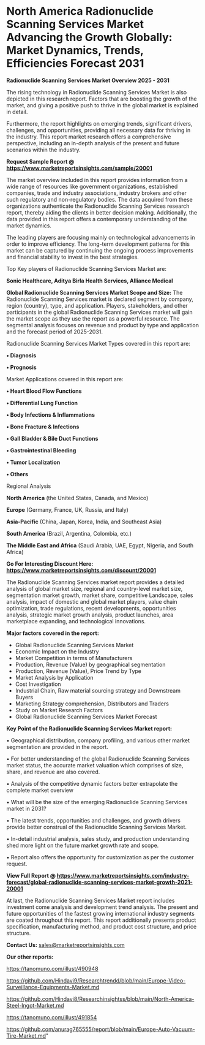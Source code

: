 # North America Radionuclide Scanning Services Market Advancing the Growth Globally: Market Dynamics, Trends, Efficiencies Forecast 2031

<Strong> Radionuclide Scanning Services Market Overview 2025 - 2031</strong>

The rising technology in Radionuclide Scanning Services Market is also depicted in this research report. Factors that are boosting the growth of the market, and giving a positive push to thrive in the global market is explained in detail.

Furthermore, the report highlights on emerging trends, significant drivers, challenges, and opportunities, providing all necessary data for thriving in the industry. This report market research offers a comprehensive perspective, including an in-depth analysis of the present and future scenarios within the industry.

<strong>Request Sample Report @ <a href=https://www.marketreportsinsights.com/sample/20001>https://www.marketreportsinsights.com/sample/20001</a></strong>

The market overview included in this report provides information from a wide range of resources like government organizations, established companies, trade and industry associations, industry brokers and other such regulatory and non-regulatory bodies. The data acquired from these organizations authenticate the Radionuclide Scanning Services research report, thereby aiding the clients in better decision making. Additionally, the data provided in this report offers a contemporary understanding of the market dynamics.

The leading players are focusing mainly on technological advancements in order to improve efficiency. The long-term development patterns for this market can be captured by continuing the ongoing process improvements and financial stability to invest in the best strategies.

Top Key players of Radionuclide Scanning Services Market are:

<strong>Sonic Healthcare, Aditya Birla Health Services, Alliance Medical</strong>

<strong><b>Global Radionuclide Scanning Services Market Scope and Size:</b></strong>
The Radionuclide Scanning Services market is declared segment by company, region (country), type, and application. Players, stakeholders, and other participants in the global Radionuclide Scanning Services market will gain the market scope as they use the report as a powerful resource. The segmental analysis focuses on revenue and product by type and application and the forecast period of 2025-2031.

Radionuclide Scanning Services Market Types covered in this report are:

<strong>• Diagnosis

• Prognosis</strong>

Market Applications covered in this report are:

<strong>• Heart Blood Flow Functions

• Differential Lung Function

• Body Infections & Inflammations

• Bone Fracture & Infections

• Gall Bladder & Bile Duct Functions

• Gastrointestinal Bleeding

• Tumor Localization

• Others</strong> 

Regional Analysis

<strong>North America</strong> (the United States, Canada, and Mexico)

<strong>Europe</strong> (Germany, France, UK, Russia, and Italy)

<strong>Asia-Pacific</strong> (China, Japan, Korea, India, and Southeast Asia)

<strong>South America</strong> (Brazil, Argentina, Colombia, etc.)

<strong>The Middle East and Africa</strong> (Saudi Arabia, UAE, Egypt, Nigeria, and South Africa)

<strong>Go For Interesting Discount Here: <a href=https://www.marketreportsinsights.com/discount/20001>https://www.marketreportsinsights.com/discount/20001</a></strong>

The Radionuclide Scanning Services market report provides a detailed analysis of global market size, regional and country-level market size, segmentation market growth, market share, competitive Landscape, sales analysis, impact of domestic and global market players, value chain optimization, trade regulations, recent developments, opportunities analysis, strategic market growth analysis, product launches, area marketplace expanding, and technological innovations.

<strong><b>Major factors covered in the report:</b></strong>
<ul>
  <li>Global Radionuclide Scanning Services Market </li>
  <li>Economic Impact on the Industry</li>
  <li>Market Competition in terms of Manufacturers</li>
  <li>Production, Revenue (Value) by geographical segmentation</li>
  <li>Production, Revenue (Value), Price Trend by Type</li>
  <li>Market Analysis by Application</li>
  <li>Cost Investigation</li>
  <li>Industrial Chain, Raw material sourcing strategy and Downstream Buyers</li>
  <li>Marketing Strategy comprehension, Distributors and Traders</li>
  <li>Study on Market Research Factors</li>
  <li>Global Radionuclide Scanning Services Market Forecast</li>
</ul>

<strong><b>Key Point of the Radionuclide Scanning Services Market report:</b></strong>

• Geographical distribution, company profiling, and various other market segmentation are provided in the report.

• For better understanding of the global Radionuclide Scanning Services market status, the accurate market valuation which comprises of size, share, and revenue are also covered.

• Analysis of the competitive dynamic factors better extrapolate the complete market overview

• What will be the size of the emerging Radionuclide Scanning Services market in 2031?

• The latest trends, opportunities and challenges, and growth drivers provide better construal of the Radionuclide Scanning Services Market.

• In-detail industrial analysis, sales study, and production understanding shed more light on the future market growth rate and scope.

• Report also offers the opportunity for customization as per the customer request.

<strong><b>View Full Report @ <a href=https://www.marketreportsinsights.com/industry-forecast/global-radionuclide-scanning-services-market-growth-2021-20001>https://www.marketreportsinsights.com/industry-forecast/global-radionuclide-scanning-services-market-growth-2021-20001</a></b></strong>


At last, the Radionuclide Scanning Services Market report includes investment come analysis and development trend analysis. The present and future opportunities of the fastest growing international industry segments are coated throughout this report. This report additionally presents product specification, manufacturing method, and product cost structure, and price structure.

<strong>Contact Us:</strong>
sales@marketreportsinsights.com

<strong>Our other reports:</strong>

<a href=https://tanomuno.com/illust/490948>https://tanomuno.com/illust/490948</a>

<a href=https://github.com/Hindavi9/Researchtrendd/blob/main/Europe-Video-Surveillance-Equipments-Market.md>https://github.com/Hindavi9/Researchtrendd/blob/main/Europe-Video-Surveillance-Equipments-Market.md</a>

<a href=https://github.com/Hindavi8/Researchinsightss/blob/main/North-America-Steel-Ingot-Market.md>https://github.com/Hindavi8/Researchinsightss/blob/main/North-America-Steel-Ingot-Market.md</a>

<a href=https://tanomuno.com/illust/491854>https://tanomuno.com/illust/491854</a>

<a href=https://github.com/anurag765555/report/blob/main/Europe-Auto-Vacuum-Tire-Market.md>https://github.com/anurag765555/report/blob/main/Europe-Auto-Vacuum-Tire-Market.md</a>"
